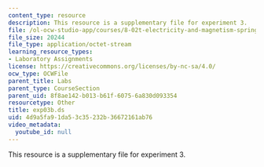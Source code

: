 ```yaml
---
content_type: resource
description: This resource is a supplementary file for experiment 3.
file: /ol-ocw-studio-app/courses/8-02t-electricity-and-magnetism-spring-2005/4d9a5fa91da53c35232b36672161ab76_exp03b.ds
file_size: 20244
file_type: application/octet-stream
learning_resource_types:
- Laboratory Assignments
license: https://creativecommons.org/licenses/by-nc-sa/4.0/
ocw_type: OCWFile
parent_title: Labs
parent_type: CourseSection
parent_uid: 8f8ae142-b013-b61f-6075-6a830d093354
resourcetype: Other
title: exp03b.ds
uid: 4d9a5fa9-1da5-3c35-232b-36672161ab76
video_metadata:
  youtube_id: null
---
```

This resource is a supplementary file for experiment 3.